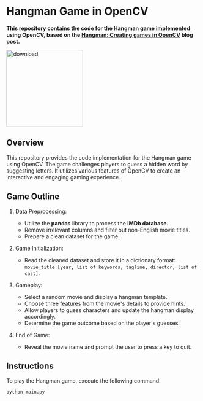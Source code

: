 # Hangman Game in OpenCV

**This repository contains the code for the Hangman game implemented using OpenCV, based on the [Hangman: Creating games in OpenCV](https://learnopencv.com/hangman-creating-games-in-opencv/) blog post.**

[<img src="https://learnopencv.com/wp-content/uploads/2022/07/download-button-e1657285155454.png" alt="download" width="200">](https://www.dropbox.com/sh/q5xa2wiv8a93aps/AADZyd3Wf11qzDMSCT03yjnPa?dl=1)

## Overview

This repository provides the code implementation for the Hangman game using OpenCV. The game challenges players to guess a hidden word by suggesting letters. It utilizes various features of OpenCV to create an interactive and engaging gaming experience.

## Game Outline

1. Data Preprocessing:
   - Utilize the **pandas** library to process the **IMDb database**.
   - Remove irrelevant columns and filter out non-English movie titles.
   - Prepare a clean dataset for the game.

2. Game Initialization:
   - Read the cleaned dataset and store it in a dictionary format: `movie_title:[year, list of keywords, tagline, director, list of cast]`.

3. Gameplay:
   - Select a random movie and display a hangman template.
   - Choose three features from the movie's details to provide hints.
   - Allow players to guess characters and update the hangman display accordingly.
   - Determine the game outcome based on the player's guesses.

4. End of Game:
   - Reveal the movie name and prompt the user to press a key to quit.

## Instructions

To play the Hangman game, execute the following command:

```bash
python main.py
